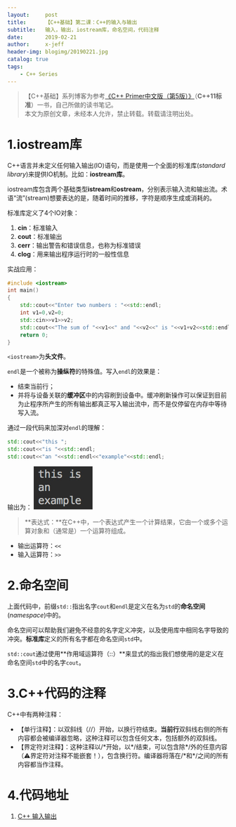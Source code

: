 ```yaml
---
layout:     post
title:      【C++基础】第二课：C++的输入与输出
subtitle:   输入，输出，iostream库，命名空间，代码注释
date:       2019-02-21
author:     x-jeff
header-img: blogimg/20190221.jpg
catalog: true
tags:
    - C++ Series
---
```

>【C++基础】系列博客为参考[《C++ Primer中文版（第5版）》](https://www.phei.com.cn/module/goods/wssd_content.jsp?bookid=37655)（**C++11标准**）一书，自己所做的读书笔记。  
>本文为原创文章，未经本人允许，禁止转载。转载请注明出处。

# 1.iostream库

C++语言并未定义任何输入输出(IO)语句，而是使用一个全面的标准库(*standard library*)来提供IO机制。比如：**iostream库**。

iostream库包含两个基础类型**istream**和**ostream**，分别表示输入流和输出流。术语“流”(stream)想要表达的是，随着时间的推移，字符是顺序生成或消耗的。

标准库定义了4个IO对象：

1. **cin**：标准输入
2. **cout**：标准输出
3. **cerr**：输出警告和错误信息，也称为标准错误
4. **clog**：用来输出程序运行时的一般性信息

实战应用：

```c++
#include <iostream>
int main()
{
    std::cout<<"Enter two numbers : "<<std::endl;
    int v1=0,v2=0;
    std::cin>>v1>>v2;
    std::cout<<"The sum of "<<v1<<" and "<<v2<<" is "<<v1+v2<<std::endl;
    return 0;
}
```

`<iostream>`为**头文件**。

`endl`是一个被称为**操纵符**的特殊值。写入`endl`的效果是：

* 结束当前行；
* 并将与设备关联的**缓冲区**中的内容刷到设备中。缓冲刷新操作可以保证到目前为止程序所产生的所有输出都真正写入输出流中，而不是仅停留在内存中等待写入流。

通过一段代码来加深对`endl`的理解：

```c++
std::cout<<"this ";
std::cout<<"is "<<std::endl;
std::cout<<"an "<<std::endl<<"example"<<std::endl;
```

输出为：
![](https://github.com/x-jeff/BlogImage/raw/master/CPPSeries/Lesson2/2x1.jpg)

>**表达式：**在C++中，一个表达式产生一个计算结果，它由一个或多个运算对象和（通常是）一个运算符组成。

* 输出运算符：`<<`
* 输入运算符：`>>`

# 2.命名空间

上面代码中，前缀`std::`指出名字`cout`和`endl`是定义在名为`std`的**命名空间**(*namespace*)中的。

命名空间可以帮助我们避免不经意的名字定义冲突，以及使用库中相同名字导致的冲突。**标准库**定义的所有名字都在命名空间`std`中。

`std::cout`通过使用**作用域运算符（::）**来显式的指出我们想使用的是定义在命名空间`std`中的名字`cout`。

# 3.C++代码的注释

C++中有两种注释：

* 【单行注释】：以双斜线（//）开始，以换行符结束。**当前行**双斜线右侧的所有内容都会被编译器忽略，这种注释可以包含任何文本，包括额外的双斜线。
* 【界定符对注释】：这种注释以/\*开始，以\*/结束，可以包含除\*/外的任意内容（⚠️界定符对注释不能嵌套！），包含换行符。编译器将落在/\*和\*/之间的所有内容都当作注释。

# 4.代码地址

1. [C++ 输入输出](https://github.com/x-jeff/C_Code_Demo/tree/master/Demo2)